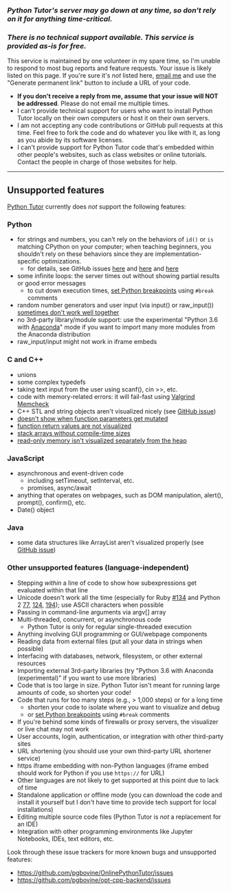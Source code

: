 ### *Python Tutor's server may go down at any time, so don't rely on it for anything time-critical.*

### *There is no technical support available. This service is provided as-is for free.*

This service is maintained by one volunteer in my spare time, so I'm unable to respond to most bug reports and feature requests. Your issue is likely listed on this page. If you're sure it's *not* listed here, [email me](http://pgbovine.net/email-policy.htm) and use the "Generate permanent link" button to include a URL of your code.

- **If you don't receive a reply from me, assume that your issue will NOT be addressed**. Please do not email me multiple times.
- I can't provide technical support for users who want to install Python Tutor locally on their own computers or host it on their own servers.
- I am not accepting any code contributions or GitHub pull requests at this time. Feel free to fork the code and do whatever you like with it, as long as you abide by its software licenses.
- I can't provide support for Python Tutor code that's embedded within other people's websites, such as class websites or online tutorials. Contact the people in charge of those websites for help.

---
## Unsupported features

[Python Tutor](http://pythontutor.com/) currently does *not* support the following features:


### Python

- for strings and numbers, you can't rely on the behaviors of `id()` or `is` matching CPython on your computer; when teaching beginners, you shouldn't rely on these behaviors since they are implementation-specific optimizations.
  - for details, see GitHub issues [here](https://github.com/pgbovine/OnlinePythonTutor/issues/275) and [here](https://github.com/pgbovine/OnlinePythonTutor/issues/273) and [here](https://github.com/pgbovine/OnlinePythonTutor/issues/255)
- some infinite loops: the server times out without showing partial results or good error messages
  - to cut down execution times, [set Python breakpoints](https://youtu.be/80ztTXP90Vs?t=42) using `#break` comments
- random number generators and user input (via input() or raw_input()) [sometimes don't work well together](https://github.com/pgbovine/OnlinePythonTutor/issues/110)
- no 3rd-party library/module support: use the experimental "Python 3.6 with <a href="https://docs.anaconda.com/anaconda/">Anaconda</a>" mode if you want to import many more modules from the Anaconda distribution
- raw_input/input might not work in iframe embeds

### C and C++

- unions
- some complex typedefs
- taking text input from the user using scanf(), cin >>, etc.
- code with memory-related errors: it will fail-fast using [Valgrind
  Memcheck](http://valgrind.org/docs/manual/mc-manual.html)
- C++ STL and string objects aren't visualized nicely (see [GitHub issue](https://github.com/pgbovine/OnlinePythonTutor/issues/256))
- [doesn't show when function parameters get mutated](https://github.com/pgbovine/opt-cpp-backend/issues/57)
- [function return values are not visualized](https://github.com/pgbovine/opt-cpp-backend/issues/4)
- [stack arrays without compile-time sizes](https://github.com/pgbovine/opt-cpp-backend/issues/44)
- [read-only memory isn't visualized separately from the heap](https://github.com/pgbovine/opt-cpp-backend/issues/70)


### JavaScript

- asynchronous and event-driven code
  - including setTimeout, setInterval, etc.
  - promises, async/await
- anything that operates on webpages, such as DOM manipulation, alert(), prompt(), confirm(), etc.
- Date() object


### Java

- some data structures like ArrayList aren't visualized properly (see [GitHub issue](https://github.com/pgbovine/OnlinePythonTutor/issues/236))


### Other unsupported features (language-independent)

- Stepping *within* a line of code to show how subexpressions get evaluated within that line
- Unicode doesn't work all the time (especially for Ruby [#134](https://github.com/pgbovine/OnlinePythonTutor/issues/134) and Python 2 [77](https://github.com/pgbovine/OnlinePythonTutor/issues/77), [124](https://github.com/pgbovine/OnlinePythonTutor/issues/124), [194](https://github.com/pgbovine/OnlinePythonTutor/issues/194)); use ASCII characters when possible
- Passing in command-line arguments via argv[] array
- Multi-threaded, concurrent, or asynchronous code
  - Python Tutor is only for regular single-threaded execution
- Anything involving GUI programming or GUI/webpage components
- Reading data from external files (put all your data in strings when possible)
- Interfacing with databases, network, filesystem, or other external resources
- Importing external 3rd-party libraries (try "Python 3.6 with Anaconda (experimental)" if you want to use more libraries)
- Code that is too large in size. Python Tutor isn't meant for running large amounts of code, so shorten your code!
- Code that runs for too many steps (e.g., > 1,000 steps) or for a long time
  - shorten your code to isolate where you want to visualize and debug
  - or [set Python breakpoints](https://youtu.be/80ztTXP90Vs?t=42) using `#break` comments
- If you're behind some kinds of firewalls or proxy servers, the visualizer or live chat may not work
- User accounts, login, authentication, or integration with other third-party sites
- URL shortening (you should use your own third-party URL shortener service)
- https iframe embedding with non-Python languages (iframe embed should work for Python if you use `https://` for URL)
- Other languages are not likely to get supported at this point due to lack of time
- Standalone application or offline mode (you can download the code and install it yourself but I don't have time to provide tech support for local installations)
- Editing multiple source code files (Python Tutor is *not* a replacement for an IDE)
- Integration with other programming environments like Jupyter Notebooks, IDEs, text editors, etc.

Look through these issue trackers for more known bugs and unsupported features:
- https://github.com/pgbovine/OnlinePythonTutor/issues
- https://github.com/pgbovine/opt-cpp-backend/issues
